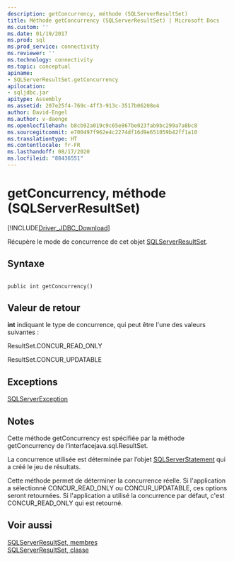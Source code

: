 ```yaml
---
description: getConcurrency, méthode (SQLServerResultSet)
title: Méthode getConcurrency (SQLServerResultSet) | Microsoft Docs
ms.custom: ''
ms.date: 01/19/2017
ms.prod: sql
ms.prod_service: connectivity
ms.reviewer: ''
ms.technology: connectivity
ms.topic: conceptual
apiname:
- SQLServerResultSet.getConcurrency
apilocation:
- sqljdbc.jar
apitype: Assembly
ms.assetid: 207e25f4-769c-4ff3-913c-3517b06208e4
author: David-Engel
ms.author: v-daenge
ms.openlocfilehash: b8cb92a019c9c65e867be023fab9bc299a7a8bc8
ms.sourcegitcommit: e700497f962e4c2274df16d9e651059b42ff1a10
ms.translationtype: HT
ms.contentlocale: fr-FR
ms.lasthandoff: 08/17/2020
ms.locfileid: "88436551"
---
```

# <a name="getconcurrency-method-sqlserverresultset"></a>getConcurrency, méthode (SQLServerResultSet)
[!INCLUDE[Driver_JDBC_Download](../../../includes/driver_jdbc_download.md)]

  Récupère le mode de concurrence de cet objet [SQLServerResultSet](../../../connect/jdbc/reference/sqlserverresultset-class.md).  
  
## <a name="syntax"></a>Syntaxe  
  
```  
  
public int getConcurrency()  
```  
  
## <a name="return-value"></a>Valeur de retour  
 **int** indiquant le type de concurrence, qui peut être l'une des valeurs suivantes :  
  
 ResultSet.CONCUR_READ_ONLY  
  
 ResultSet.CONCUR_UPDATABLE  
  
## <a name="exceptions"></a>Exceptions  
 [SQLServerException](../../../connect/jdbc/reference/sqlserverexception-class.md)  
  
## <a name="remarks"></a>Notes  
 Cette méthode getConcurrency est spécifiée par la méthode getConcurrency de l’interfacejava.sql.ResultSet.  
  
 La concurrence utilisée est déterminée par l’objet [SQLServerStatement](../../../connect/jdbc/reference/sqlserverstatement-class.md) qui a créé le jeu de résultats.  
  
 Cette méthode permet de déterminer la concurrence réelle. Si l'application a sélectionné CONCUR_READ_ONLY ou CONCUR_UPDATABLE, ces options seront retournées. Si l'application a utilisé la concurrence par défaut, c'est CONCUR_READ_ONLY qui est retourné.  
  
## <a name="see-also"></a>Voir aussi  
 [SQLServerResultSet, membres](../../../connect/jdbc/reference/sqlserverresultset-members.md)   
 [SQLServerResultSet, classe](../../../connect/jdbc/reference/sqlserverresultset-class.md)  
  
  
